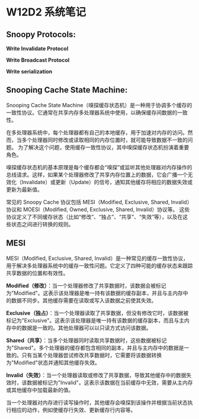 # W12D2 系统笔记

## Snoopy Protocols:

**Write Invalidate Protocol**

**Write Broadcast Protocol**

**Write serialization**


## Snooping Cache State Machine:

Snooping Cache State Machine（嗅探缓存状态机）是一种用于协调多个缓存的一致性协议。它通常在共享内存多处理器系统中使用，以确保缓存间数据的一致性。

在多处理器系统中，每个处理器都有自己的本地缓存，用于加速对内存的访问。然而，当多个处理器同时修改或读取相同的内存位置时，就可能导致数据不一致的问题。
为了解决这个问题，使用缓存一致性协议，其中嗅探缓存状态机扮演着重要角色。

嗅探缓存状态机的基本原理是每个缓存都会“嗅探”或监听其他处理器对内存操作的总线请求。这样，如果某个处理器修改了共享内存位置上的数据，它会广播一个无效化（Invalidate）或更新（Update）的信号，通知其他缓存将相应的数据失效或更新为最新值。

常见的 Snoopy Cache 协议包括 MESI（Modified, Exclusive, Shared, Invalid）协议和 MOESI（Modified, Owned, Exclusive, Shared, Invalid）协议等。
这些协议定义了不同缓存状态（比如“修改”、“独占”、“共享”、“失效”等），以及在这些状态之间进行转换的规则。



## MESI

MESI（Modified, Exclusive, Shared, Invalid）是一种常见的缓存一致性协议，用于解决多处理器系统中的缓存一致性问题。它定义了四种可能的缓存状态来跟踪共享数据的位置和有效性。


**Modified（修改）**：当一个处理器修改了共享数据时，该数据会被标记为"Modified"。这表示该处理器是唯一持有该数据的缓存副本，并且与主内存中的数据不同步。其他缓存需要在读取或写入该数据之前使其失效。

**Exclusive（独占）**：当一个处理器读取了共享数据，但没有修改它时，该数据被标记为"Exclusive"。这表示该处理器是唯一持有该数据的缓存副本，而且与主内存中的数据是一致的。其他处理器可以以只读方式访问该数据。

**Shared（共享）**：当多个处理器同时读取共享数据时，这些数据被标记为"Shared"。多个处理器的缓存都包含相同的副本，并且与主内存中的数据是一致的。只有当某个处理器尝试修改共享数据时，它需要将该数据转换为"Modified"状态并通知其他缓存失效。

**Invalid（失效）**：当一个处理器读取或修改了共享数据，导致其他缓存中的数据失效时，该数据被标记为"Invalid"。这表示该数据在当前缓存中无效，需要从主内存或其他缓存中加载最新的值。

当一个处理器对内存进行读写操作时，其他缓存会嗅探到该操作并根据当前状态执行相应的动作，例如使缓存行失效、更新缓存行内容等。

